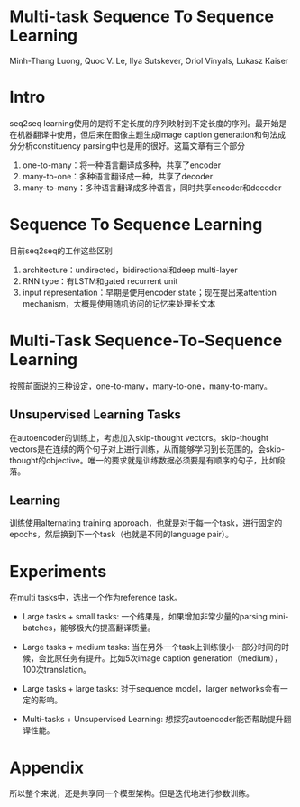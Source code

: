 # Multi-task Sequence To Sequence Learning

Minh-Thang Luong, Quoc V. Le, Ilya Sutskever, Oriol Vinyals, Lukasz Kaiser

# Intro

seq2seq learning使用的是将不定长度的序列映射到不定长度的序列。最开始是在机器翻译中使用，但后来在图像主题生成image caption generation和句法成分分析constituency parsing中也是用的很好。这篇文章有三个部分

1. one-to-many：将一种语言翻译成多种，共享了encoder
2. many-to-one：多种语言翻译成一种，共享了decoder
3. many-to-many：多种语言翻译成多种语言，同时共享encoder和decoder

# Sequence To Sequence Learning

目前seq2seq的工作这些区别

1. architecture：undirected，bidirectional和deep multi-layer
2. RNN type：有LSTM和gated recurrent unit
3. input representation：早期是使用encoder state；现在提出来attention mechanism，大概是使用随机访问的记忆来处理长文本

# Multi-Task Sequence-To-Sequence Learning

按照前面说的三种设定，one-to-many，many-to-one，many-to-many。

## Unsupervised Learning Tasks

在autoencoder的训练上，考虑加入skip-thought vectors。skip-thought vectors是在连续的两个句子对上进行训练，从而能够学习到长范围的，会skip-thought的objective。唯一的要求就是训练数据必须要是有顺序的句子，比如段落。

## Learning

训练使用alternating training approach，也就是对于每一个task，进行固定的epochs，然后换到下一个task（也就是不同的language pair）。

# Experiments

在multi tasks中，选出一个作为reference task。

+ Large tasks + small tasks: 一个结果是，如果增加非常少量的parsing mini-batches，能够极大的提高翻译质量。

+ Large tasks + medium tasks: 当在另外一个task上训练很小一部分时间的时候，会比原任务有提升。比如5次image caption generation（medium），100次translation。

+ Large tasks + large tasks: 对于sequence model，larger networks会有一定的影响。

+ Multi-tasks + Unsupervised Learning: 想探究autoencoder能否帮助提升翻译性能。

# Appendix

所以整个来说，还是共享同一个模型架构。但是迭代地进行参数训练。